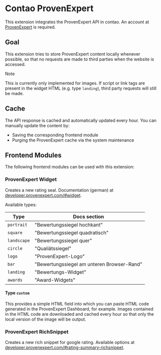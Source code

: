 # Contao ProvenExpert

This extension integrates the ProvenExpert API in contao. An account at [ProvenExpert](https://www.provenexpert.com) is required.

## Goal

This extension tries to store ProvenExpert content locally whenever possible, so that no requests are made to third parties when the website is accessed.

> [!NOTE]
> This is currently only implemented for images. If script or link tags are present in the widget HTML (e.g. type `landing`), third party requests will still be made.

## Cache

The API response is cached and automatically updated every hour. You can manually update the content by:

-   Saving the corresponding frontend module
-   Purging the ProvenExpert cache via the system maintenance

## Frontend Modules

The following frontend modules can be used with this extension:

### ProvenExpert Widget

Creates a new rating seal. Documentation (german) at [developer.provenexpert.com/#widget](https://developer.provenexpert.com/#widget).

Available types:

| Type        | Docs section                               |
| ----------- | ------------------------------------------ |
| `portrait`  | "Bewertungssiegel hochkant"                |
| `square`    | "Bewertungssiegel quadratisch"             |
| `landscape` | "Bewertungssiegel quer"                    |
| `circle`    | "Qualiätssiegel"                           |
| `logo`      | "ProvenExpert-Logo"                        |
| `bar`       | "Bewertungssiegel am unteren Browser-Rand" |
| `landing`   | "Bewertungs-Widget"                        |
| `awards`    | "Award-Widgets"                            |

#### Type `custom`

This provides a simple HTML field into which you can paste HTML code generated in the ProvenExpert Dashboard, for example. Images contained in the HTML code are downloaded and cached every hour so that only the local version of the image will be output.

### ProvenExpert RichSnippet

Creates a new rich snippet for google rating. Available options at [developer.provenexpert.com/#rating-summary-richsnippet](https://developer.provenexpert.com/#rating-summary-richsnippet).

